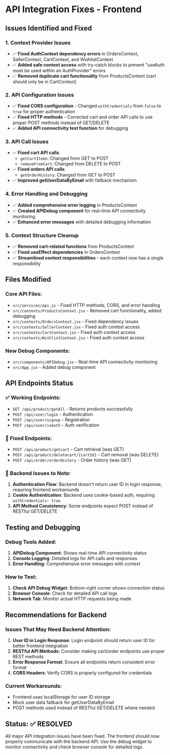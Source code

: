 # API Integration Fixes - Frontend

## Issues Identified and Fixed

### 1. **Context Provider Issues**
- ✅ **Fixed AuthContext dependency errors** in OrdersContext, SellerContext, CartContext, and WishlistContext
- ✅ **Added safe context access** with try-catch blocks to prevent "useAuth must be used within an AuthProvider" errors
- ✅ **Removed duplicate cart functionality** from ProductsContext (cart should only be in CartContext)

### 2. **API Configuration Issues**
- ✅ **Fixed CORS configuration** - Changed `withCredentials` from `false` to `true` for proper authentication
- ✅ **Fixed HTTP methods** - Corrected cart and order API calls to use proper POST methods instead of GET/DELETE
- ✅ **Added API connectivity test function** for debugging

### 3. **API Call Issues**
- ✅ **Fixed cart API calls**:
  - `getCartItems`: Changed from GET to POST
  - `removeFromCart`: Changed from DELETE to POST
- ✅ **Fixed orders API calls**:
  - `getOrderHistory`: Changed from GET to POST
- ✅ **Improved getUserDataByEmail** with fallback mechanism

### 4. **Error Handling and Debugging**
- ✅ **Added comprehensive error logging** in ProductsContext
- ✅ **Created APIDebug component** for real-time API connectivity monitoring
- ✅ **Enhanced error messages** with detailed debugging information

### 5. **Context Structure Cleanup**
- ✅ **Removed cart-related functions** from ProductsContext
- ✅ **Fixed useEffect dependencies** in OrdersContext
- ✅ **Streamlined context responsibilities** - each context now has a single responsibility

## Files Modified

### Core API Files:
- `src/services/api.js` - Fixed HTTP methods, CORS, and error handling
- `src/contexts/ProductsContext.jsx` - Removed cart functionality, added debugging
- `src/contexts/OrdersContext.jsx` - Fixed dependency issues
- `src/contexts/SellerContext.jsx` - Fixed auth context access
- `src/contexts/CartContext.jsx` - Fixed auth context access
- `src/contexts/WishlistContext.jsx` - Fixed auth context access

### New Debug Components:
- `src/components/APIDebug.jsx` - Real-time API connectivity monitoring
- `src/App.jsx` - Added debug component

## API Endpoints Status

### ✅ Working Endpoints:
- `GET /api/product/getAll` - Returns products successfully
- `POST /api/user/login` - Authentication
- `POST /api/user/signup` - Registration
- `POST /api/user/isAuth` - Auth verification

### 🔧 Fixed Endpoints:
- `POST /api/product/getcart` - Cart retrieval (was GET)
- `POST /api/product/deletecart/{cartId}` - Cart removal (was DELETE)
- `POST /api/order/orderHistory` - Order history (was GET)

### 📝 Backend Issues to Note:
1. **Authentication Flow**: Backend doesn't return user ID in login response, requiring frontend workarounds
2. **Cookie Authentication**: Backend uses cookie-based auth, requiring `withCredentials: true`
3. **API Method Consistency**: Some endpoints expect POST instead of RESTful GET/DELETE

## Testing and Debugging

### Debug Tools Added:
1. **APIDebug Component**: Shows real-time API connectivity status
2. **Console Logging**: Detailed logs for API calls and responses
3. **Error Handling**: Comprehensive error messages with context

### How to Test:
1. **Check API Debug Widget**: Bottom-right corner shows connection status
2. **Browser Console**: Check for detailed API call logs
3. **Network Tab**: Monitor actual HTTP requests being made

## Recommendations for Backend

### Issues That May Need Backend Attention:
1. **User ID in Login Response**: Login endpoint should return user ID for better frontend integration
2. **RESTful API Methods**: Consider making cart/order endpoints use proper REST methods
3. **Error Response Format**: Ensure all endpoints return consistent error format
4. **CORS Headers**: Verify CORS is properly configured for credentials

### Current Workarounds:
- Frontend uses localStorage for user ID storage
- Mock user data fallback for getUserDataByEmail
- POST methods used instead of RESTful GET/DELETE where needed

## Status: ✅ RESOLVED

All major API integration issues have been fixed. The frontend should now properly communicate with the backend API. Use the debug widget to monitor connectivity and check browser console for detailed logs.
